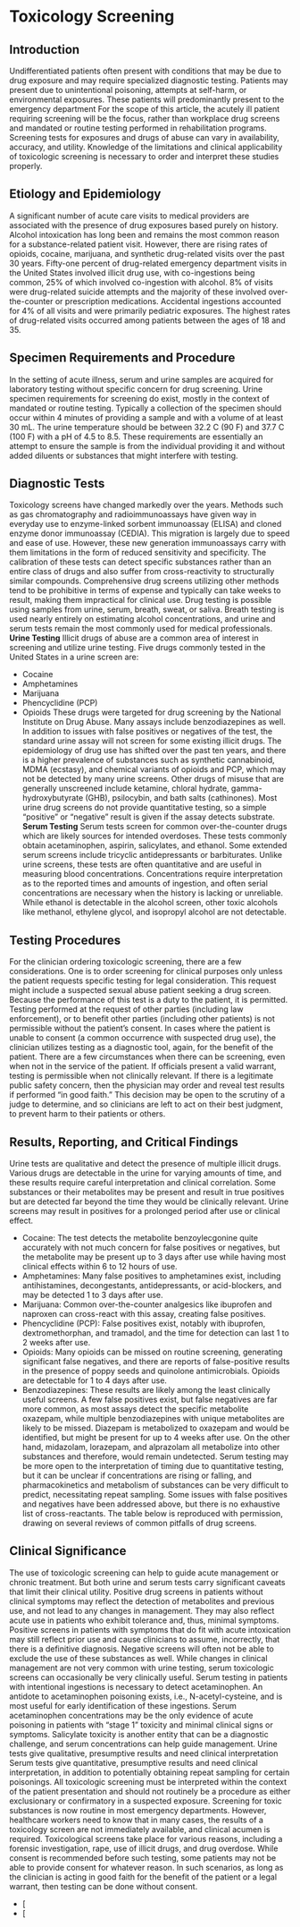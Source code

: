 # Toxicology Screening
## Introduction
Undifferentiated patients often present with conditions that may be due to drug exposure and may require specialized diagnostic testing. Patients may present due to unintentional poisoning, attempts at self-harm, or environmental exposures. These patients will predominantly present to the emergency department For the scope of this article, the acutely ill patient requiring screening will be the focus, rather than workplace drug screens and mandated or routine testing performed in rehabilitation programs. Screening tests for exposures and drugs of abuse can vary in availability, accuracy, and utility. Knowledge of the limitations and clinical applicability of toxicologic screening is necessary to order and interpret these studies properly.
## Etiology and Epidemiology
A significant number of acute care visits to medical providers are associated with the presence of drug exposures based purely on history. Alcohol intoxication has long been and remains the most common reason for a substance-related patient visit. However, there are rising rates of opioids, cocaine, marijuana, and synthetic drug-related visits over the past 30 years. Fifty-one percent of drug-related emergency department visits in the United States involved illicit drug use, with co-ingestions being common, 25% of which involved co-ingestion with alcohol. 8% of visits were drug-related suicide attempts and the majority of these involved over-the-counter or prescription medications. Accidental ingestions accounted for 4% of all visits and were primarily pediatric exposures. The highest rates of drug-related visits occurred among patients between the ages of 18 and 35.
## Specimen Requirements and Procedure
In the setting of acute illness, serum and urine samples are acquired for laboratory testing without specific concern for drug screening. Urine specimen requirements for screening do exist, mostly in the context of mandated or routine testing. Typically a collection of the specimen should occur within 4 minutes of providing a sample and with a volume of at least 30 mL. The urine temperature should be between 32.2 C (90 F) and 37.7 C (100 F) with a pH of 4.5 to 8.5. These requirements are essentially an attempt to ensure the sample is from the individual providing it and without added diluents or substances that might interfere with testing.
## Diagnostic Tests
Toxicology screens have changed markedly over the years. Methods such as gas chromatography and radioimmunoassays have given way in everyday use to enzyme-linked sorbent immunoassay (ELISA) and cloned enzyme donor immunoassay (CEDIA). This migration is largely due to speed and ease of use. However, these new generation immunoassays carry with them limitations in the form of reduced sensitivity and specificity. The calibration of these tests can detect specific substances rather than an entire class of drugs and also suffer from cross-reactivity to structurally similar compounds. Comprehensive drug screens utilizing other methods tend to be prohibitive in terms of expense and typically can take weeks to result, making them impractical for clinical use.
Drug testing is possible using samples from urine, serum, breath, sweat, or saliva. Breath testing is used nearly entirely on estimating alcohol concentrations, and urine and serum tests remain the most commonly used for medical professionals.
**Urine Testing**
Illicit drugs of abuse are a common area of interest in screening and utilize urine testing. Five drugs commonly tested in the United States in a urine screen are:
- Cocaine
- Amphetamines
- Marijuana
- Phencyclidine (PCP)
- Opioids
These drugs were targeted for drug screening by the National Institute on Drug Abuse.
Many assays include benzodiazepines as well. In addition to issues with false positives or negatives of the test, the standard urine assay will not screen for some existing illicit drugs. The epidemiology of drug use has shifted over the past ten years, and there is a higher prevalence of substances such as synthetic cannabinoid, MDMA (ecstasy), and chemical variants of opioids and PCP, which may not be detected by many urine screens. Other drugs of misuse that are generally unscreened include ketamine, chloral hydrate, gamma-hydroxybutyrate (GHB), psilocybin, and bath salts (cathinones).
Most urine drug screens do not provide quantitative testing, so a simple “positive” or “negative” result is given if the assay detects substrate.
**Serum Testing**
Serum tests screen for common over-the-counter drugs which are likely sources for intended overdoses. These tests commonly obtain acetaminophen, aspirin, salicylates, and ethanol. Some extended serum screens include tricyclic antidepressants or barbiturates. Unlike urine screens, these tests are often quantitative and are useful in measuring blood concentrations. Concentrations require interpretation as to the reported times and amounts of ingestion, and often serial concentrations are necessary when the history is lacking or unreliable. While ethanol is detectable in the alcohol screen, other toxic alcohols like methanol, ethylene glycol, and isopropyl alcohol are not detectable.
## Testing Procedures
For the clinician ordering toxicologic screening, there are a few considerations. One is to order screening for clinical purposes only unless the patient requests specific testing for legal consideration. This request might include a suspected sexual abuse patient seeking a drug screen. Because the performance of this test is a duty to the patient, it is permitted. Testing performed at the request of other parties (including law enforcement), or to benefit other parties (including other patients) is not permissible without the patient’s consent. In cases where the patient is unable to consent (a common occurrence with suspected drug use), the clinician utilizes testing as a diagnostic tool, again, for the benefit of the patient.
There are a few circumstances when there can be screening, even when not in the service of the patient. If officials present a valid warrant, testing is permissible when not clinically relevant. If there is a legitimate public safety concern, then the physician may order and reveal test results if performed “in good faith.” This decision may be open to the scrutiny of a judge to determine, and so clinicians are left to act on their best judgment, to prevent harm to their patients or others.
## Results, Reporting, and Critical Findings
Urine tests are qualitative and detect the presence of multiple illicit drugs. Various drugs are detectable in the urine for varying amounts of time, and these results require careful interpretation and clinical correlation. Some substances or their metabolites may be present and result in true positives but are detected far beyond the time they would be clinically relevant. Urine screens may result in positives for a prolonged period after use or clinical effect.
- Cocaine: The test detects the metabolite benzoylecgonine quite accurately with not much concern for false positives or negatives, but the metabolite may be present up to 3 days after use while having most clinical effects within 6 to 12 hours of use.
- Amphetamines: Many false positives to amphetamines exist, including antihistamines, decongestants, antidepressants, or acid-blockers, and may be detected 1 to 3 days after use.
- Marijuana: Common over-the-counter analgesics like ibuprofen and naproxen can cross-react with this assay, creating false positives.
- Phencyclidine (PCP): False positives exist, notably with ibuprofen, dextromethorphan, and tramadol, and the time for detection can last 1 to 2 weeks after use.
- Opioids: Many opioids can be missed on routine screening, generating significant false negatives, and there are reports of false-positive results in the presence of poppy seeds and quinolone antimicrobials. Opioids are detectable for 1 to 4 days after use.
- Benzodiazepines: These results are likely among the least clinically useful screens. A few false positives exist, but false negatives are far more common, as most assays detect the specific metabolite oxazepam, while multiple benzodiazepines with unique metabolites are likely to be missed. Diazepam is metabolized to oxazepam and would be identified, but might be present for up to 4 weeks after use. On the other hand, midazolam, lorazepam, and alprazolam all metabolize into other substances and therefore, would remain undetected.
Serum testing may be more open to the interpretation of timing due to quantitative testing, but it can be unclear if concentrations are rising or falling, and pharmacokinetics and metabolism of substances can be very difficult to predict, necessitating repeat sampling.
Some issues with false positives and negatives have been addressed above, but there is no exhaustive list of cross-reactants. The table below is reproduced with permission, drawing on several reviews of common pitfalls of drug screens.
## Clinical Significance
The use of toxicologic screening can help to guide acute management or chronic treatment. But both urine and serum tests carry significant caveats that limit their clinical utility.
Positive drug screens in patients without clinical symptoms may reflect the detection of metabolites and previous use, and not lead to any changes in management. They may also reflect acute use in patients who exhibit tolerance and, thus, minimal symptoms. Positive screens in patients with symptoms that do fit with acute intoxication may still reflect prior use and cause clinicians to assume, incorrectly, that there is a definitive diagnosis. Negative screens will often not be able to exclude the use of these substances as well.
While changes in clinical management are not very common with urine testing, serum toxicologic screens can occasionally be very clinically useful. Serum testing in patients with intentional ingestions is necessary to detect acetaminophen. An antidote to acetaminophen poisoning exists, i.e., N-acetyl-cysteine, and is most useful for early identification of these ingestions. Serum acetaminophen concentrations may be the only evidence of acute poisoning in patients with “stage 1” toxicity and minimal clinical signs or symptoms. Salicylate toxicity is another entity that can be a diagnostic challenge, and serum concentrations can help guide management.
Urine tests give qualitative, presumptive results and need clinical interpretation
Serum tests give quantitative, presumptive results and need clinical interpretation, in addition to potentially obtaining repeat sampling for certain poisonings.
All toxicologic screening must be interpreted within the context of the patient presentation and should not routinely be a procedure as either exclusionary or confirmatory in a suspected exposure.
Screening for toxic substances is now routine in most emergency departments. However, healthcare workers need to know that in many cases, the results of a toxicology screen are not immediately available, and clinical acumen is required. Toxicological screens take place for various reasons, including a forensic investigation, rape, use of illicit drugs, and drug overdose. While consent is recommended before such testing, some patients may not be able to provide consent for whatever reason. In such scenarios, as long as the clinician is acting in good faith for the benefit of the patient or a legal warrant, then testing can be done without consent.
- [
- [